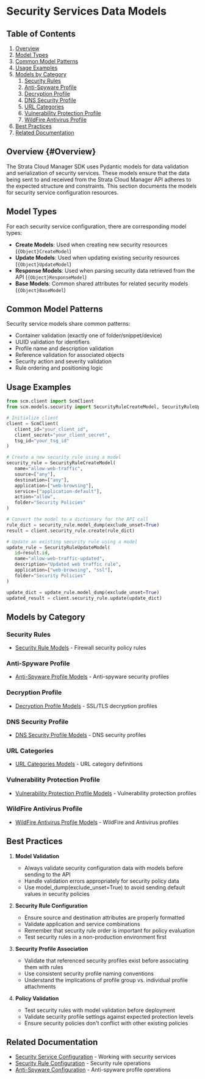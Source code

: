# Security Services Data Models

## Table of Contents

1. [Overview](#overview)
2. [Model Types](#model-types)
3. [Common Model Patterns](#common-model-patterns)
4. [Usage Examples](#usage-examples)
5. [Models by Category](#models-by-category)
   1. [Security Rules](#security-rules)
   2. [Anti-Spyware Profile](#anti-spyware-profile)
   3. [Decryption Profile](#decryption-profile)
   4. [DNS Security Profile](#dns-security-profile)
   5. [URL Categories](#url-categories)
   6. [Vulnerability Protection Profile](#vulnerability-protection-profile)
   7. [WildFire Antivirus Profile](#wildfire-antivirus-profile)
6. [Best Practices](#best-practices)
7. [Related Documentation](#related-documentation)

## Overview {#Overview}
<span id="overview"></span>

The Strata Cloud Manager SDK uses Pydantic models for data validation and serialization of security services. These models ensure that the data being sent to and received from the Strata Cloud Manager API adheres to the expected structure and constraints. This section documents the models for security service configuration resources.

## Model Types

For each security service configuration, there are corresponding model types:

- **Create Models**: Used when creating new security resources (`{Object}CreateModel`)
- **Update Models**: Used when updating existing security resources (`{Object}UpdateModel`)
- **Response Models**: Used when parsing security data retrieved from the API (`{Object}ResponseModel`)
- **Base Models**: Common shared attributes for related security models (`{Object}BaseModel`)

## Common Model Patterns

Security service models share common patterns:

- Container validation (exactly one of folder/snippet/device)
- UUID validation for identifiers
- Profile name and description validation
- Reference validation for associated objects
- Security action and severity validation
- Rule ordering and positioning logic

## Usage Examples

```python
from scm.client import ScmClient
from scm.models.security import SecurityRuleCreateModel, SecurityRuleUpdateModel

# Initialize client
client = ScmClient(
   client_id="your_client_id",
   client_secret="your_client_secret",
   tsg_id="your_tsg_id"
)

# Create a new security rule using a model
security_rule = SecurityRuleCreateModel(
   name="allow-web-traffic",
   source=["any"],
   destination=["any"],
   application=["web-browsing"],
   service=["application-default"],
   action="allow",
   folder="Security Policies"
)

# Convert the model to a dictionary for the API call
rule_dict = security_rule.model_dump(exclude_unset=True)
result = client.security_rule.create(rule_dict)

# Update an existing security rule using a model
update_rule = SecurityRuleUpdateModel(
   id=result.id,
   name="allow-web-traffic-updated",
   description="Updated web traffic rule",
   application=["web-browsing", "ssl"],
   folder="Security Policies"
)

update_dict = update_rule.model_dump(exclude_unset=True)
updated_result = client.security_rule.update(update_dict)
```

## Models by Category

### Security Rules

- [Security Rule Models](security_rule_models.md) - Firewall security policy rules

### Anti-Spyware Profile

- [Anti-Spyware Profile Models](anti_spyware_profile_models.md) - Anti-spyware security profiles

### Decryption Profile

- [Decryption Profile Models](decryption_profile_models.md) - SSL/TLS decryption profiles

### DNS Security Profile

- [DNS Security Profile Models](dns_security_profile_models.md) - DNS security profiles

### URL Categories

- [URL Categories Models](url_categories_models.md) - URL category definitions

### Vulnerability Protection Profile

- [Vulnerability Protection Profile Models](vulnerability_protection_profile_models.md) - Vulnerability protection profiles

### WildFire Antivirus Profile

- [WildFire Antivirus Profile Models](wildfire_antivirus_profile_models.md) - WildFire and Antivirus profiles

## Best Practices

1. **Model Validation**
   - Always validate security configuration data with models before sending to the API
   - Handle validation errors appropriately for security policy data
   - Use model_dump(exclude_unset=True) to avoid sending default values in security policies

2. **Security Rule Configuration**
   - Ensure source and destination attributes are properly formatted
   - Validate application and service combinations
   - Remember that security rule order is important for policy evaluation
   - Test security rules in a non-production environment first

3. **Security Profile Association**
   - Validate that referenced security profiles exist before associating them with rules
   - Use consistent security profile naming conventions
   - Understand the implications of profile group vs. individual profile attachments

4. **Policy Validation**
   - Test security rules with model validation before deployment
   - Validate security profile settings against expected protection levels
   - Ensure security policies don't conflict with other existing policies

## Related Documentation

- [Security Service Configuration](../../config/security_services/index.md) - Working with security services
- [Security Rule Configuration](../../config/security_services/security_rule.md) - Security rule operations
- [Anti-Spyware Configuration](../../config/security_services/anti_spyware_profile.md) - Anti-spyware profile operations

